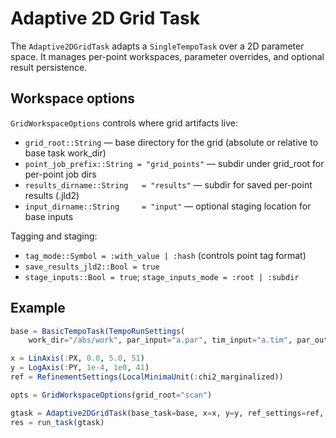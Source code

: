 # Adaptive 2D Grid Task

The `Adaptive2DGridTask` adapts a `SingleTempoTask` over a 2D parameter space.
It manages per-point workspaces, parameter overrides, and optional result persistence.

## Workspace options
`GridWorkspaceOptions` controls where grid artifacts live:
- `grid_root::String` — base directory for the grid (absolute or relative to base task work_dir)
- `point_job_prefix::String = "grid_points"` — subdir under grid_root for per-point job dirs
- `results_dirname::String   = "results"` — subdir for saved per-point results (.jld2)
- `input_dirname::String     = "input"` — optional staging location for base inputs

Tagging and staging:
- `tag_mode::Symbol = :with_value | :hash` (controls point tag format)
- `save_results_jld2::Bool = true`
- `stage_inputs::Bool = true`; `stage_inputs_mode = :root | :subdir`

## Example
```julia
base = BasicTempoTask(TempoRunSettings(
    work_dir="/abs/work", par_input="a.par", tim_input="a.tim", par_output="a_out.par", tempo_version=Tempo2()))

x = LinAxis(:PX, 0.0, 5.0, 51)
y = LogAxis(:PY, 1e-4, 1e0, 41)
ref = RefinementSettings(LocalMinimaUnit(:chi2_marginalized))

opts = GridWorkspaceOptions(grid_root="scan")

gtask = Adaptive2DGridTask(base_task=base, x=x, y=y, ref_settings=ref, opts=opts)
res = run_task(gtask)
```
